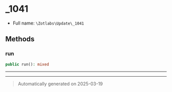 
# _1041





* Full name: `\Zotlabs\Update\_1041`




## Methods


### run



```php
public run(): mixed
```












***


***
> Automatically generated on 2025-03-19
